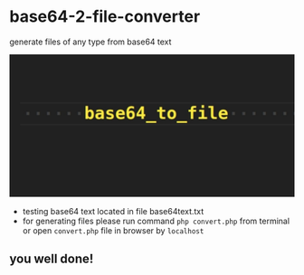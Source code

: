 # base64-2-file-converter

generate files of any type from base64 text

 
![logo](logo.jpg)

- testing base64 text located in file base64text.txt
- for generating files please run command `php convert.php` from terminal or open `convert.php` file in browser by `localhost`
## you well done!
